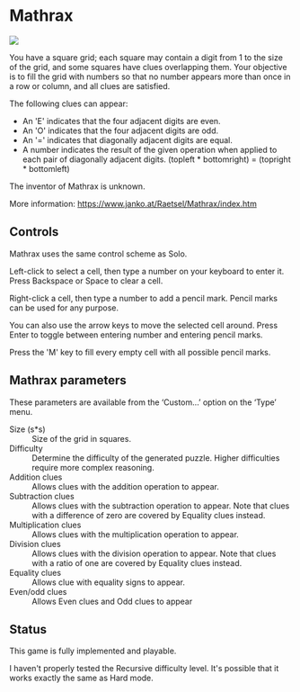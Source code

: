 # Mathrax

![](https://raw.githubusercontent.com/x-sheep/puzzles-unreleased/master/docs/img/mathrax.png)

You have a square grid; each square may contain a digit from 1 to the size of the grid, and some squares have clues overlapping them. Your objective is to fill the grid with numbers so that no number appears more than once in a row or column, and all clues are satisfied.

The following clues can appear:

* An 'E' indicates that the four adjacent digits are even.
* An 'O' indicates that the four adjacent digits are odd.
* An '=' indicates that diagonally adjacent digits are equal.
* A number indicates the result of the given operation when applied to each pair of diagonally adjacent digits. (topleft * bottomright) = (topright * bottomleft)

The inventor of Mathrax is unknown. 

More information: https://www.janko.at/Raetsel/Mathrax/index.htm

## Controls

Mathrax uses the same control scheme as Solo.

Left-click to select a cell, then type a number on your keyboard to enter it. Press Backspace or Space to clear a cell.

Right-click a cell, then type a number to add a pencil mark. Pencil marks can be used for any purpose.

You can also use the arrow keys to move the selected cell around. Press Enter to toggle between entering number and entering pencil marks.

Press the 'M' key to fill every empty cell with all possible pencil marks.

## Mathrax parameters

These parameters are available from the ‘Custom…’ option on the ‘Type’ menu. 

<dl>
	<dt>Size (s*s)</dt>
	<dd>Size of the grid in squares.</dd>
	<dt>Difficulty</dt>
	<dd>Determine the difficulty of the generated puzzle. Higher difficulties require more complex reasoning.</dd>
	<dt>Addition clues</dt>
	<dd>Allows clues with the addition operation to appear.</dd>
	<dt>Subtraction clues</dt>
	<dd>Allows clues with the subtraction operation to appear. Note that clues with a difference of zero are covered by Equality clues instead.</dd>
	<dt>Multiplication clues</dt>
	<dd>Allows clues with the multiplication operation to appear.</dd>
	<dt>Division clues</dt>
	<dd>Allows clues with the division operation to appear. Note that clues with a ratio of one are covered by Equality clues instead.</dd>
	<dt>Equality clues</dt>
	<dd>Allows clue with equality signs to appear.</dd>
	<dt>Even/odd clues</dt>
	<dd>Allows Even clues and Odd clues to appear</dd>
</dl>

## Status

This game is fully implemented and playable.

I haven't properly tested the Recursive difficulty level. It's possible that it works exactly the same as Hard mode.
